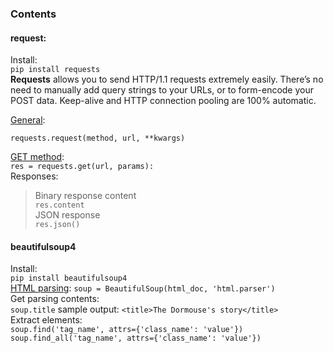### Contents
#### request:
Install:  
`pip install requests`  
**Requests** allows you to send HTTP/1.1 requests extremely easily. There’s no need to manually add query strings to your URLs, or to form-encode your POST data. Keep-alive and HTTP connection pooling are 100% automatic.  

[General](https://requests.readthedocs.io/en/master/api/):
```
requests.request(method, url, **kwargs)
```
[GET method](https://requests.readthedocs.io/en/master/user/quickstart/):  
`res = requests.get(url, params):`  
Responses:  
> Binary response content  
`res.content`  
JSON response  
`res.json()`  

#### beautifulsoup4
Install:  
`pip install beautifulsoup4`  
[HTML parsing](https://www.crummy.com/software/BeautifulSoup/bs4/doc/):
`soup = BeautifulSoup(html_doc, 'html.parser')`  
Get parsing contents:  
`soup.title` sample output: `<title>The Dormouse's story</title>`  
Extract elements:  
`soup.find('tag_name', attrs={'class_name': 'value'})`  
`soup.find_all('tag_name', attrs={'class_name': 'value'})`  

